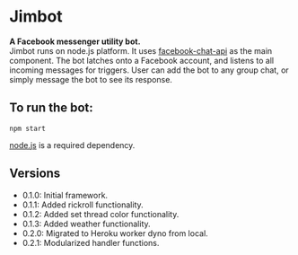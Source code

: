 # Jimbot
**A Facebook messenger utility bot.**\
Jimbot runs on node.js platform. It uses [facebook-chat-api](https://github.com/Schmavery/facebook-chat-api) as the main component. The bot latches onto a Facebook account, and listens to all incoming messages for triggers. User can add the bot  to any group chat, or simply message the bot to see its response.

## To run the bot:
`npm start`

[node.js](https://nodejs.org/en/) is a required dependency.

## Versions
- 0.1.0: Initial framework.
- 0.1.1: Added rickroll functionality.
- 0.1.2: Added set thread color functionality.
- 0.1.3: Added weather functionality.
- 0.2.0: Migrated to Heroku worker dyno from local.
- 0.2.1: Modularized handler functions.